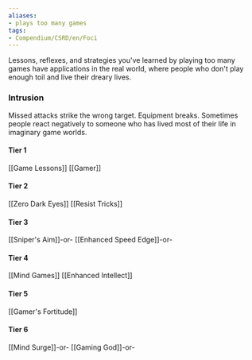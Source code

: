 ```yaml
---
aliases:
- plays too many games
tags:
- Compendium/CSRD/en/Foci
---
```


Lessons, reflexes, and strategies you've learned by playing too many games have applications in the real world, where people who don't play enough toil and live their dreary lives.
 ### Intrusion
Missed attacks strike the wrong target. Equipment breaks. Sometimes people react negatively to someone who has lived most of their life in imaginary game worlds.

#### Tier 1
[[Game Lessons]]
[[Gamer]]
#### Tier 2
[[Zero Dark Eyes]]
[[Resist Tricks]]
#### Tier 3
[[Sniper's Aim]]-or-
[[Enhanced Speed Edge]]-or-
#### Tier 4
[[Mind Games]]
[[Enhanced Intellect]]
#### Tier 5
[[Gamer's Fortitude]]
#### Tier 6
[[Mind Surge]]-or-
[[Gaming God]]-or-
